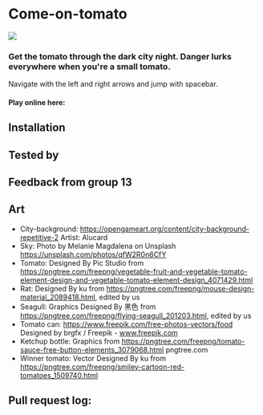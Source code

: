 # Come-on-tomato

<img src="https://media.giphy.com/media/101t9QwTM6y5oc/giphy.gif"/>

### Get the tomato through the dark city night. Danger lurks everywhere when you're a small tomato.
Navigate with the left and right arrows and jump with spacebar.

#### Play online here: 

## Installation

## Tested by

## Feedback from group 13

## Art
- City-background: https://opengameart.org/content/city-background-repetitive-2 Artist: Alucard
- Sky: Photo by Melanie Magdalena on Unsplash https://unsplash.com/photos/qfW2R0n6CfY
- Tomato: Designed By Pic Studio from https://pngtree.com/freepng/vegetable-fruit-and-vegetable-tomato-element-design-and-vegetable-tomato-element-design_4071429.html
- Rat: Designed By ku from https://pngtree.com/freepng/mouse-design-material_2089418.html, edited by us
- Seagull: Graphics Designed By 黑色 from https://pngtree.com/freepng/flying-seagull_201203.html, edited by us
- Tomato can: https://www.freepik.com/free-photos-vectors/food Designed by brgfx / Freepik - www.freepik.com
- Ketchup bottle: Graphics from https://pngtree.com/freepng/tomato-sauce-free-button-elements_3079068.html pngtree.com
- Winner tomato: Vector Designed By ku from https://pngtree.com/freepng/smiley-cartoon-red-tomatoes_1509740.html

## Pull request log:
